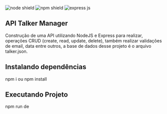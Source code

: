 <span>
<img src="https://img.shields.io/badge/Node.js-339933?style=for-the-badge&logo=nodedotjs&logoColor=white" alt="node shield">
</span>
<span>
<img src="https://img.shields.io/badge/npm-CB3837?style=for-the-badge&logo=npm&logoColor=white" alt="npm shield">
</span>
<img src="https://img.shields.io/badge/Express.js-000000?style=for-the-badge&logo=express&logoColor=white" alt="express js">
</span>


## API Talker Manager

Construção de uma API utilizando NodeJS e Express para realizar, operações CRUD (create, read, update, delete), também realizar validações de email, data entre outros, a base de dados desse projeto é o arquivo talker.json.

## Instalando dependências

npm i ou npm install

## Executando Projeto

npm run de


